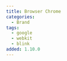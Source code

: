 ```yaml
---
title: Browser Chrome
categories:
  - Brand
tags:
  - google
  - webkit
  - blink
added: 1.10.0
---
```

